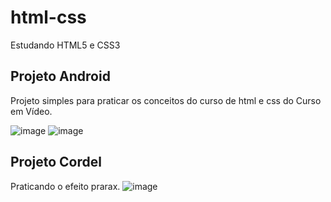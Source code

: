 # html-css
 Estudando HTML5 e CSS3
 
 ## Projeto Android
 Projeto simples para praticar os conceitos do curso de html e css do Curso em Vídeo.
 
 ![image](https://user-images.githubusercontent.com/91128390/235248010-3696b216-d044-4331-af48-1728d867764e.png) ![image](https://user-images.githubusercontent.com/91128390/235248157-9a0f0a7f-4260-4eb8-ba38-359d2d5861a1.png)


 ## Projeto Cordel
 Praticando o efeito prarax.
 ![image](https://user-images.githubusercontent.com/91128390/235249199-814ceae7-0d9c-4540-aa8d-533df3c36603.png)

